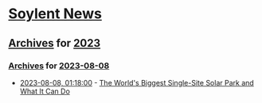 # [Soylent News](../../../README.md)

## [Archives](../../index.md) for [2023](../index.md)

### [Archives](../../index.md) for [2023-08-08](index.md)

* [2023-08-08, 01:18:00](https://soylentnews.org/article.pl?sid=23/08/06/2129236&from=rss) - [The World's Biggest Single-Site Solar Park and What It Can Do](https://soylentnews.org/article.pl?sid=23/08/06/2129236&from=rss)
